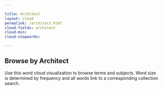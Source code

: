 ```yaml
---

title: Architect
layout: cloud
permalink: /architect.html
cloud-fields: architect
cloud-min: 
cloud-stopwords:

---
```


## Browse by Architect

Use this word cloud visualization to browse terms and subjects.
Word size is determined by frequency and all words link to a corresponding collection search.